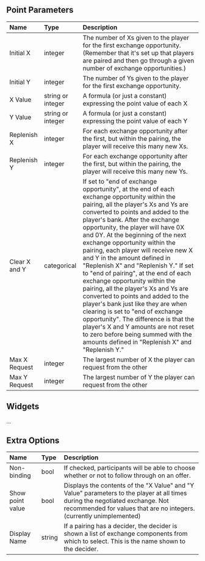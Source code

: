 ## Point Parameters ##
| **Name** | **Type** | **Description** |
|:---------|:---------|:----------------|
|Initial X| integer | The number of Xs given to the player for the first exchange opportunity. (Remember that it's set up that players are paired and then go through a given number of exchange opportunities.)|
|Initial Y| integer |The number of Ys given to the player for the first exchange opportunity. |
|X Value| string or integer |A formula (or just a constant) expressing the point value of each X|
|Y Value|string or integer |A formula (or just a constant) expressing the point value of each Y|
|Replenish X| integer |For each exchange opportunity after the first, but within the pairing, the player will receive this many new Xs.|
|Replenish Y| integer |For each exchange opportunity after the first, but within the pairing, the player will receive this many new Ys.|
|Clear X and Y|categorical|If set to "end of exchange opportunity", at the end of each exchange opportunity within the pairing, all the player's Xs and Ys are converted to points and added to the player's bank. After the exchange opportunity, the player will have 0X and 0Y. At the beginning of the next exchange opportunity within the pairing, each player will receive new X and Y in the amount defined in "Replenish X" and "Replenish Y." If set to "end of pairing", at the end of each exchange opportunity within the pairing, all the player's Xs and Ys are converted to points and added to the player's bank just like they are when clearing is set to "end of exchange opportunity". The difference is that the player's X and Y amounts are not reset to zero before being summed with the amounts defined in "Replenish X" and "Replenish Y."|
|Max X Request| integer |The largest number of X the player can request from the other|
|Max Y Request|integer |The largest number of Y the player can request from the other|


## Widgets ##
...

## Extra Options ##
| **Name** | **Type** | **Description** |
|:---------|:---------|:----------------|
| Non-binding | bool | If checked, participants will be able to choose whether or not to follow through on an offer. |
| Show point value | bool | Displays the contents of the "X Value" and "Y Value" parameters to the player at all times during the negotiated exchange. Not recommended for values that are no integers. (currently unimplemented) |
|Display Name |string|If a pairing has a decider, the decider is shown a list of exchange components from which to select. This is the name shown to the decider. |